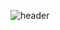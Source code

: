 <!--
참고 링크 
이모지 : https://emojipedia.org/ 
헤더 : https://github.com/kyechan99/capsule-render?tab=readme-ov-file#transparent 
마크다운 문법 : https://www.heropy.dev/p/B74sNE
기술스택 아이콘 : https://simpleicons.org/
깃허브 꾸미기 벨로그 글 : https://velog.io/@zerra18/%EB%A6%B3%EA%BE%B8readme-%EA%BE%B8%EB%AF%B8%EA%B8%B0-%EB%B1%83%EC%A7%80%EB%8F%84-%EB%8B%AC%EA%B3%A0-%EB%B0%B0%EA%B2%BD%EB%8F%84-%EA%BE%B8%EB%A9%B0%EB%B3%B4%EC%9E%90
-->
![header](https://capsule-render.vercel.app/api?type=Rounded&color=FFFFFF&height=200&section=header&text=roverosong👾&desc=2024%20Senior%20Design%20Project%20❄️&descAlignY=10&fontSize=90&fontColor=000080&animation=twinkling&fontAlign=50)

